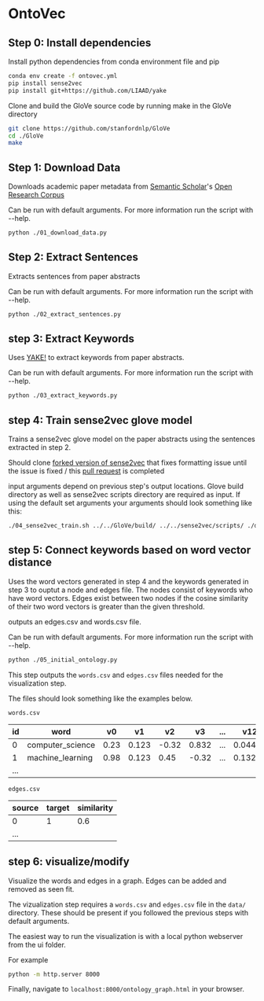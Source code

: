 # OntoVec

## Step 0: Install dependencies

Install python dependencies from conda environment file and pip

```sh
conda env create -f ontovec.yml
pip install sense2vec
pip install git+https://github.com/LIAAD/yake
```

Clone and build the GloVe source code by running make in the GloVe directory

```sh
git clone https://github.com/stanfordnlp/GloVe
cd ./GloVe
make
```


## Step 1: Download Data

Downloads academic paper metadata from [Semantic Scholar](https://www.semanticscholar.org/)'s [Open Research Corpus](http://s2-public-api-prod.us-west-2.elasticbeanstalk.com/corpus/)

Can be run with default arguments. For more information run the script with --help.

```sh
python ./01_download_data.py
```


## Step 2: Extract Sentences

Extracts sentences from paper abstracts

Can be run with default arguments. For more information run the script with --help.

```sh
python ./02_extract_sentences.py
```

## step 3: Extract Keywords

Uses [YAKE!](https://github.com/LIAAD/yake) to extract keywords from paper abstracts.

Can be run with default arguments. For more information run the script with --help.

```sh
python ./03_extract_keywords.py
```

## step 4: Train sense2vec glove model

Trains a sense2vec glove model on the paper abstracts using the sentences extracted in step 2.

Should clone [forked version of sense2vec](https://github.com/cerules/sense2vec) that fixes formatting issue until the issue is fixed / this [pull request](https://github.com/explosion/sense2vec/pull/98) is completed

input arguments depend on previous step's output locations. Glove build directory as well as sense2vec scripts directory are required as input. If using the default set arguments your arguments should look something like this:

```sh
./04_sense2vec_train.sh ../../GloVe/build/ ../../sense2vec/scripts/ ./data/sense2vec_train/
```

## step 5: Connect keywords based on word vector distance

Uses the word vectors generated in step 4 and the keywords generated in step 3 to ouptut a node and edges file. The nodes consist of keywords who have word vectors. Edges exist between two nodes if the cosine similarity of their two word vectors is greater than the given threshold.

outputs an edges.csv and words.csv file.

Can be run with default arguments. For more information run the script with --help.

```sh
python ./05_initial_ontology.py
```

This step outputs the `words.csv` and `edges.csv` files needed for the visualization step.

The files should look something like the examples below.

`words.csv`

|id|word|v0|v1|v2|v3|...|v127|
|--|----|--|--|--|--|---|----|
|0|computer_science|0.23|0.123|-0.32|0.832|...|0.044123|
|1|machine_learning|0.98|0.123|0.45|-0.32|...|0.132|
|...|

`edges.csv`

|source|target|similarity|
|------|------|----------|
|0|1|0.6|
|...|


## step 6: visualize/modify

Visualize the words and edges in a graph.
Edges can be added and removed as seen fit.

The vizualization step requires a `words.csv` and `edges.csv` file in the `data/` directory. These should be present if you followed the previous steps with default arguments.

The easiest way to run the visualization is with a local python webserver from the ui folder.

For example
```sh
python -m http.server 8000
```

Finally, navigate to `localhost:8000/ontology_graph.html` in your browser.
